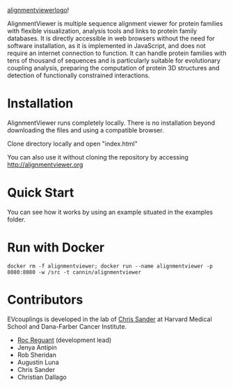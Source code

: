 [alignmentviewerlogo](alignlogo.png)!

AlignmentViewer is multiple sequence alignment viewer for protein families with flexible  visualization, analysis tools and links to protein family databases. It is directly accessible in web browsers without the need for software installation, as it is implemented in JavaScript, and does not require an internet connection to function.  It can handle protein families with tens of thousand of sequences and is particularly suitable for evolutionary coupling analysis, preparing the computation of protein 3D structures and detection of functionally constrained interactions.

# Installation

AlignmentViewer runs completely locally. There is no installation beyond downloading the files and using a compatible browser.

Clone directory locally and open "index.html"

You can also use it without cloning the repository by accessing http://alignmentviewer.org

# Quick Start
You can see how it works by using an example situated in the examples folder.

# Run with Docker
```
docker rm -f alignmentviewer; docker run --name alignmentviewer -p 8080:8080 -w /src -t cannin/alignmentviewer
```

# Contributors

EVcouplings is developed in the lab of [Chris Sander](http://sanderlab.org/) at Harvard Medical School and Dana-Farber Cancer Institute.

* [Roc Reguant](mailto:alignmentviewer@gmail.com) (development lead)
* Jenya Antipin
* Rob Sheridan
* Augustin Luna
* Chris Sander
* Christian Dallago
